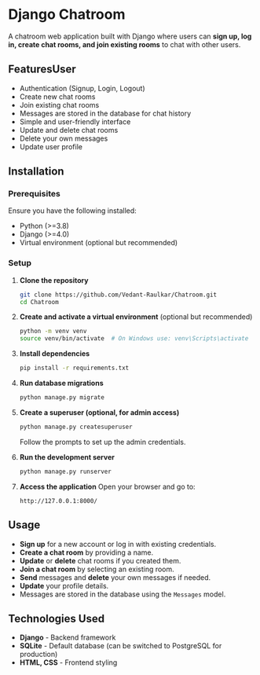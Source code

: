 # Django Chatroom

A chatroom web application built with Django where users can **sign up, log in, create chat rooms, and join existing rooms** to chat with other users.

## FeaturesUser 

- Authentication (Signup, Login, Logout)
- Create new chat rooms
- Join existing chat rooms
- Messages are stored in the database for chat history
- Simple and user-friendly interface
- Update and delete chat rooms
- Delete your own messages
- Update user profile

## Installation

### Prerequisites
Ensure you have the following installed:
- Python (>=3.8)
- Django (>=4.0)
- Virtual environment (optional but recommended)

### Setup
1. **Clone the repository**
   ```sh
   git clone https://github.com/Vedant-Raulkar/Chatroom.git
   cd Chatroom
   ```

2. **Create and activate a virtual environment** (optional but recommended)
   ```sh
   python -m venv venv
   source venv/bin/activate  # On Windows use: venv\Scripts\activate
   ```

3. **Install dependencies**
   ```sh
   pip install -r requirements.txt
   ```

4. **Run database migrations**
   ```sh
   python manage.py migrate
   ```

5. **Create a superuser (optional, for admin access)**
   ```sh
   python manage.py createsuperuser
   ```
   Follow the prompts to set up the admin credentials.

6. **Run the development server**
   ```sh
   python manage.py runserver
   ```

7. **Access the application**
   Open your browser and go to:  
   ```
   http://127.0.0.1:8000/
   ```

## Usage
- **Sign up** for a new account or log in with existing credentials.
- **Create a chat room** by providing a name.
- **Update** or **delete** chat rooms if you created them.
- **Join a chat room** by selecting an existing room.
- **Send** messages and **delete** your own messages if needed.
- **Update** your profile details.
- Messages are stored in the database using the `Messages` model.


## Technologies Used
- **Django** - Backend framework
- **SQLite** - Default database (can be switched to PostgreSQL for production)
- **HTML, CSS** - Frontend styling

